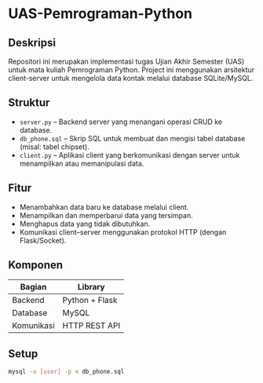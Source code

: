 # UAS-Pemrograman-Python

## Deskripsi
Repositori ini merupakan implementasi tugas Ujian Akhir Semester (UAS) untuk mata kuliah Pemrograman Python. Project ini menggunakan arsitektur client-server untuk mengelola data kontak melalui database SQLite/MySQL.

## Struktur
- `server.py` – Backend server yang menangani operasi CRUD ke database.
- `db_phone.sql` – Skrip SQL untuk membuat dan mengisi tabel database (misal: tabel chipset).
- `client.py` – Aplikasi client yang berkomunikasi dengan server untuk menampilkan atau memanipulasi data.

## Fitur
- Menambahkan data baru ke database melalui client.
- Menampilkan dan memperbarui data yang tersimpan.
- Menghapus data yang tidak dibutuhkan.
- Komunikasi client–server menggunakan protokol HTTP (dengan Flask/Socket).

## Komponen
| Bagian        | Library               |
|---------------|-----------------------|
| Backend       | Python + Flask        |
| Database      | MySQL                 |
| Komunikasi    | HTTP REST API         |

## Setup
```bash
mysql -u [user] -p < db_phone.sql

